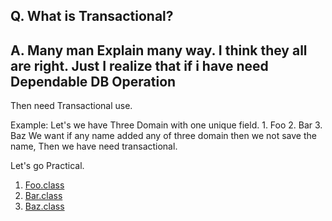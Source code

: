 ## Q. What is Transactional?
## A. Many man Explain many way. I think they all are right. Just I realize that if i have need Dependable DB Operation
 Then need Transactional use.
 
 Example:
    Let's we have Three Domain with one unique field.
    1. Foo
    2. Bar
    3. Baz
    We want if any name added any of three domain then we not save the name, Then we have need transactional.
    
Let's go Practical.
1. [Foo.class](http://grails.org/doc/latest/guide/testing.html)
2. [Bar.class](https://code.google.com/p/spock/wiki/SpockBasics)
2. [Baz.class](https://code.google.com/p/spock/wiki/SpockBasics)